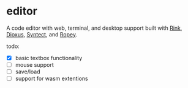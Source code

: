 # editor

A code editor with web, terminal, and desktop support built with [Rink](https://github.com/DioxusLabs/rink), [Dioxus](https://github.com/DioxusLabs/dioxus), [Syntect](https://github.com/trishume/syntect), and [Ropey](https://github.com/cessen/ropey).

todo:
- [x] basic textbox functionality
- [ ] mouse support
- [ ] save/load
- [ ] support for wasm extentions

